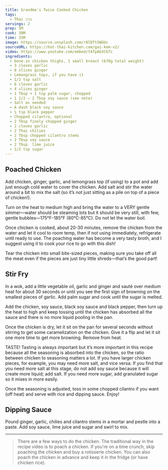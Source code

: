 ```yaml
---
title: Grandma's Twice Cooked Chicken
tags:
  - Thai 🇹🇭
servings: 2
prep: 5M
cook: 30M
time: 35M
image: https://source.unsplash.com/r8lDTtSWGUc
sourceURL: https://hot-thai-kitchen.com/gai-kem-v2/
video: https://www.youtube.com/embed/t4fpAb3Cb7c
ingredients:
  - bone-in chicken thighs, 1 small breast (670g total weight)
  - 3 cloves garlic
  - 8 slices ginger
  - Lemongrass tops, if you have it
  - 1/2 tsp salt
  - 6 cloves garlic
  - 4 slices ginger
  - 1 Tbsp + 1 tsp palm sugar, chopped
  - 1 1/2 – 2 Tbsp soy sauce (see note)
  - Salt as needed
  - A dash black soy sauce
  - ¼ tsp black pepper
  - Chopped cilantro, optional
  - 2 Tbsp finely chopped ginger
  - 2 cloves garlic
  - 2 Thai chilies
  - 2 Tbsp chopped cilantro stems
  - 2 Tbsp soy sauce
  - 2 Tbsp  lime juice
  - 1/2 tsp sugar
---
```


## Poached Chicken
    
Add chicken, ginger, garlic, and lemongrass top (if using) to a pot and add just enough cold water to cover the chicken. Add salt and stir the water around a bit to mix the salt (so it’s not just sitting as a pile on top of a piece of chicken!).

Turn on the heat to medium high and bring the water to a VERY gentle simmer—water should be steaming lots but it should be very still, with few, gentle bubbles—175°F-185°F (80°C-85°C). Do not let the water boil.

Once chicken is cooked, about 20-30 minutes, remove the chicken from the water and let it cool to room temp, then if not using immediately, refrigerate until ready to use. The poaching water has become a very tasty broth, and I suggest using it to cook your rice to go with this dish!

Tear the chicken into small bite-sized pieces, making sure you take off all the meat even if the pieces are just tiny little shreds—that’s the good part!

## Stir Fry

In a wok, add a little vegetable oil, garlic and ginger and sauté over medium heat for about 30 seconds or until you see the first sign of browning on the smallest pieces of garlic. Add palm sugar and cook until the sugar is melted.

Add the chicken, soy sauce, black soy sauce and black pepper, then turn up the heat to high and keep tossing until the chicken has absorbed all the sauce and there is no more liquid pooling in the pan.

Once the chicken is dry, let it sit on the pan for several seconds without stirring to get some caramelization on the chicken. Give it a flip and let it sit one more time to get more browning. Remove from heat.

TASTE! Tasting is always important but it’s more important in this recipe because all the seasoning is absorbed into the chicken, so the ratio between chicken to seasoning matters a lot. If you have larger chicken pieces, for example, you may need more salt, and vice versa. If you find that you need more salt at this stage, do not add soy sauce because it will create more liquid; add salt. If you need more sugar, add granulated sugar so it mixes in more easily.

Once the seasoning is adjusted, toss in some chopped cilantro if you want (off heat) and serve with rice and dipping sauce. Enjoy!

## Dipping Sauce

Pound ginger, garlic, chilies and cilantro stems in a mortar and pestle into a paste. Add soy sauce, lime juice and sugar and swirl to mix.

*  *  *

> There are a few ways to do the chicken. The traditional way in the recipe video is to poach a chicken. If you're on a time crunch, skip poaching the chicken and buy a rotisserie chicken. You can also poach the chicken in advance and keep it in the fridge (or have chicken rice).
